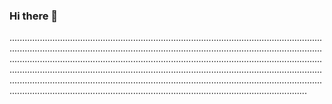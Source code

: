 ### Hi there 👋

..................................................................................................................................................................................................................................................................................................................................................................................................................................................................................................................................................................................................................................................................................................................................................................